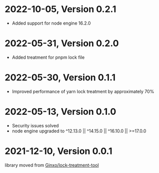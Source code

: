 # 2022-10-05, Version 0.2.1

- Added support for node engine 16.2.0

# 2022-05-31, Version 0.2.0

- Added treatment for pnpm lock file

# 2022-05-30, Version 0.1.1

- Improved performance of yarn lock treatment by approximately 70% 

# 2022-05-13, Version 0.1.0

- Security issues solved
- node engine upgraded to ^12.13.0 || ^14.15.0 || ^16.10.0 || >=17.0.0

# 2021-12-10, Version 0.0.1

library moved from [Ginxo/lock-treatment-tool](https://github.com/Ginxo/lock-treatment-tool)
